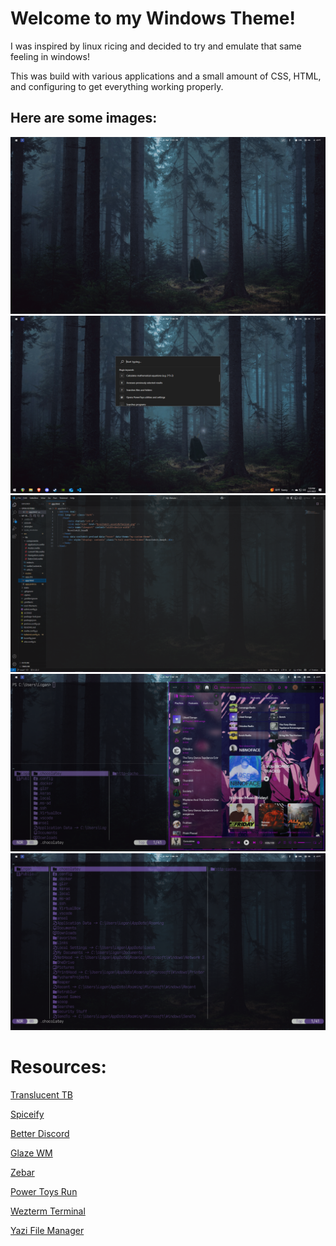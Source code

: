 # Welcome to my Windows Theme!

I was inspired by linux ricing and decided to try and emulate that same feeling in windows! 

This was build with various applications and a small amount of CSS, HTML, and configuring to get everything working properly.

## Here are some images:
![image](https://raw.githubusercontent.com/LoganNeally/Windows-Theme/e8d6351ed2d056ad27ca2e9a083b8ae33c643529/Windows%20Desktop.png)
![image](https://raw.githubusercontent.com/LoganNeally/Windows-Theme/e8d6351ed2d056ad27ca2e9a083b8ae33c643529/TB%20and%20PT%20Run.png)
![image](https://raw.githubusercontent.com/LoganNeally/Windows-Theme/e8d6351ed2d056ad27ca2e9a083b8ae33c643529/Windows%20VScode.png)
![image](https://raw.githubusercontent.com/LoganNeally/Windows-Theme/e8d6351ed2d056ad27ca2e9a083b8ae33c643529/Windows%20Image.png)
![image](https://raw.githubusercontent.com/LoganNeally/Windows-Theme/e8d6351ed2d056ad27ca2e9a083b8ae33c643529/Windows%20Yazi.png)

# Resources:

[Translucent TB](https://apps.microsoft.com/detail/9pf4kz2vn4w9?hl=en-US&gl=US)

[Spiceify](https://spicetify.app/)

[Better Discord](https://betterdiscord.app/)

[Glaze WM](https://github.com/glzr-io/glazewm)

[Zebar](https://github.com/glzr-io/zebar)

[Power Toys Run](https://github.com/microsoft/PowerToys)

[Wezterm Terminal](https://github.com/wezterm/wezterm)

[Yazi File Manager](https://github.com/sxyazi/yazi)

